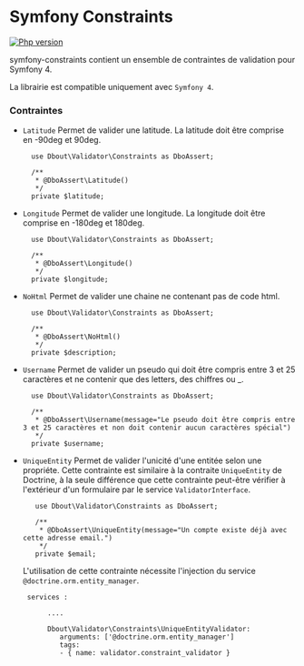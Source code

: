 # Symfony Constraints

[![Php version](https://img.shields.io/badge/Symfony-4-red.svg)](https://symfony.com/4)

symfony-constraints contient un ensemble de contraintes de validation pour Symfony 4.

La librairie est compatible uniquement avec `Symfony 4`.

### Contraintes

- `Latitude` Permet de valider une latitude. La latitude doit être comprise en -90deg et 90deg.

        use Dbout\Validator\Constraints as DboAssert;
        
        /**
         * @DboAssert\Latitude()
         */
        private $latitude;

- `Longitude` Permet de valider une longitude. La longitude doit être comprise en -180deg et 180deg.

        use Dbout\Validator\Constraints as DboAssert;
        
        /**
         * @DboAssert\Longitude()
         */
        private $longitude;

- `NoHtml` Permet de valider une chaine ne contenant pas de code html.

        use Dbout\Validator\Constraints as DboAssert;
        
        /**
         * @DboAssert\NoHtml()
         */
        private $description;
        

- `Username` Permet de valider un pseudo qui doit être compris entre 3 et 25 caractères et ne contenir que des letters, des chiffres ou _.

        use Dbout\Validator\Constraints as DboAssert;
        
        /**
         * @DboAssert\Username(message="Le pseudo doit être compris entre 3 et 25 caractères et non doit contenir aucun caractères spécial")
         */
        private $username;

- `UniqueEntity` Permet de valider l'unicité d'une entitée selon une propriéte. Cette contrainte est similaire à la contraite `UniqueEntity` de Doctrine, à la seule différence que cette contrainte peut-être vérifier à l'extérieur d'un formulaire par le service `ValidatorInterface`.
 
         use Dbout\Validator\Constraints as DboAssert;
         
         /**
          * @DboAssert\UniqueEntity(message="Un compte existe déjà avec cette adresse email.")
          */
         private $email;
 
    L'utilisation de cette contrainte nécessite l'injection du service `@doctrine.orm.entity_manager`.

       services :
            
            ....
        
            Dbout\Validator\Constraints\UniqueEntityValidator:
               arguments: ['@doctrine.orm.entity_manager']
               tags:
               - { name: validator.constraint_validator }
